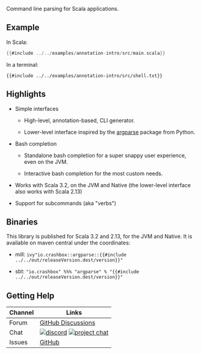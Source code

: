 Command line parsing for Scala applications.

## Example

In Scala:

```scala
{{#include ../../examples/annotation-intro/src/main.scala}}
```

In a terminal:

```
{{#include ../../examples/annotation-intro/src/shell.txt}}
```

## Highlights

- Simple interfaces

  - High-level, annotation-based, CLI generator.

  - Lower-level interface inspired by the
    [argparse](https://docs.python.org/3/library/argparse.html) package from Python.

- Bash completion

  - Standalone bash completion for a super snappy user experience, even on the
    JVM.

  - Interactive bash completion for the most custom needs.

- Works with Scala 3.2, on the JVM and Native (the lower-level interface also
  works with Scala 2.13)

- Support for subcommands (aka "verbs")

## Binaries

This library is published for Scala 3.2 and 2.13, for the JVM and Native. It is
available on maven central under the coordinates:

- mill: `ivy"io.crashbox::argparse::{{#include ../../out/releaseVersion.dest/version}}"`

- sbt: `"io.crashbox" %%% "argparse" % "{{#include ../../out/releaseVersion.dest/version}}"`


## Getting Help

| Channel | Links |
|---------|-------|
| Forum | [GitHub Discussions](https://github.com/jodersky/scala-argparse/discussions) |
| Chat | [![discord](https://img.shields.io/badge/chat-discord-blue)](https://discord.gg/usj9DC8FDN) [![project chat](https://img.shields.io/badge/zulip-join_chat-brightgreen.svg)](https://crashbox.zulipchat.com/#narrow/stream/330744-argparse) |
| Issues | [GitHub](https://github.com/jodersky/scala-argparse/issues) |
